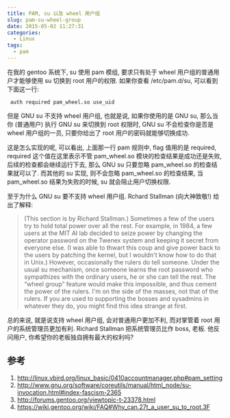 ```yaml
---
title: PAM, su 以及 wheel 用户组
slug: pam-su-wheel-group
date: 2015-05-02 11:27:31
categories:
  - Linux
tags:
  - pam
---
```


在我的 gentoo 系统下, su 使用 pam 模组, 要求只有处于 wheel 用户组的普通用户才能够使用 su 切换到 root 用户的权限. 如果你查看 /etc/pam.d/su, 可以看到下面这一行:

     auth required pam_wheel.so use_uid

但是 GNU su 不支持 wheel 用户组, 也就是说, 如果你使用的是 GNU su, 那么当你 (普通用户) 执行 GNU su 来切换到 root 权限时, GNU su 不会检查你是否是 wheel 用户组的一员, 只要你给出了 root 用户的密码就能够切换成功.

这是怎么实现的呢, 可以看出, 上面那一行 pam 规则中, flag 值用的是 required, required 这个值在这里表示不管 pam_wheel.so 模块的检查结果是成功还是失败, 后续的检查都会继续运行下去, 那么 GNU su 只要忽略 pam_wheel.so 的检查结果就可以了. 而其他的 su 实现, 则不会忽略 pam_wheel.so 的检查结果, 当 pam_wheel.so 结果为失败的时候, su 就会阻止用户切换权限.

至于为什么 GNU su 要不支持 wheel 用户组. Rchard Stallman (向大神致敬!) 给出了解释:

> (This section is by Richard Stallman.)
> Sometimes a few of the users try to hold total power over all the rest. For example, in 1984, a few users at the MIT AI lab decided to seize power by changing the operator password on the Twenex system and keeping it secret from everyone else. (I was able to thwart this coup and give power back to the users by patching the kernel, but I wouldn't know how to do that in Unix.)
> However, occasionally the rulers do tell someone. Under the usual su mechanism, once someone learns the root password who sympathizes with the ordinary users, he or she can tell the rest. The “wheel group” feature would make this impossible, and thus cement the power of the rulers.
> I'm on the side of the masses, not that of the rulers. If you are used to supporting the bosses and sysadmins in whatever they do, you might find this idea strange at first.

总的来说, 就是说支持 wheel 用户组, 会对普通用户更加不利, 而对掌管着 root 用户的系统管理员更加有利. Richard Stallman 把系统管理员比作 boss, 老板. 他反问用户, 你希望你的老板独自拥有最大的权利吗?

## 参考

1. http://linux.vbird.org/linux_basic/0410accountmanager.php#pam_setting
2. http://www.gnu.org/software/coreutils/manual/html_node/su-invocation.html#index-fascism-2365
3. http://forums.gentoo.org/viewtopic-t-23378.html
4. https://wiki.gentoo.org/wiki/FAQ#Why_can.27t_a_user_su_to_root.3F


